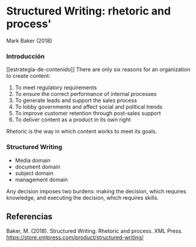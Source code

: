 # Structured Writing: rhetoric and process'
Mark Baker (2018)

### Introducción

[[estrategia-de-contenido]] There are only six reasons for an organization to create content:

1. To meet regulatory requirements
2. To ensure the correct performance of internal processes
3. To generate leads and support the sales process
4. To lobby governments and affect social and political trends
5. To improve customer retention through post-sales support
6. To deliver content as a product in its own right

Rhetoric is the way in which content works to meet its goals.

### Structured Writing

- Media domain
- document domain   
- subject domain 
- management domain

Any decision imposes two burdens: making the decision, which requires knowledge, and executing the decision, which requires skills.

## Referencias

Baker, M. (2018). Structured Writing: Rhetoric and process. XML Press. https://store.xmlpress.com/product/structured-writing/
